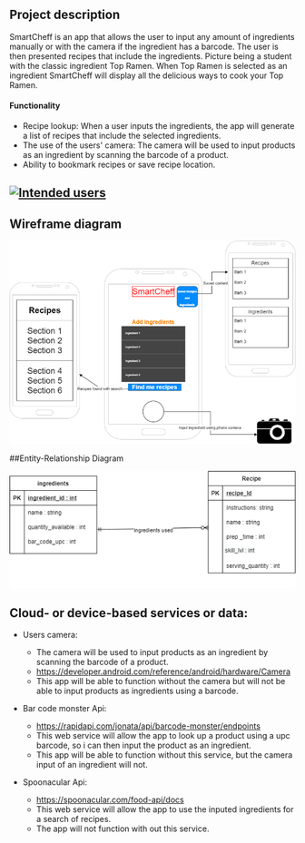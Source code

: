 ## Project description

SmartCheff is an app that allows the user to input any amount 
of ingredients manually or with the camera if the ingredient has a barcode. The user is then presented recipes that include the ingredients.
Picture being a student with the classic ingredient Top Ramen. When Top Ramen is selected as 
an ingredient SmartCheff will display all the delicious ways to cook your Top Ramen.

 #### Functionality
 * Recipe lookup: When a user inputs the ingredients, the app will generate a list of recipes that include the selected ingredients.
 * The use of the users' camera: The camera will be used to input products as an ingredient by scanning the barcode of a product.
 * Ability to bookmark recipes or save recipe location.

## [![Intended users]()](work/intendedusers.md)

## Wireframe diagram

[![SmartCheff wireframe diagram](img/wireframe.png)](pdf/wireframe.pdf)



##Entity-Relationship Diagram 

[![SmartCheff ERD diagram](img/ERD.png)](pdf/ERD.pdf)


 
## Cloud- or device-based services or data:
* Users camera: 
  * The camera will be used to input products as an ingredient by scanning the barcode of a product.
  * <https://developer.android.com/reference/android/hardware/Camera>
   * This app will be able to function without the camera but will not be able to input products as ingredients using a barcode.
   
* Bar code monster Api:
  * <https://rapidapi.com/jonata/api/barcode-monster/endpoints>
  * This web service will allow the app to look up a product using a upc barcode, so i can then input the product as an ingredient.
  * This app will be able to function without this service, but the camera input of an ingredient will not.
 
* Spoonacular Api:
  * <https://spoonacular.com/food-api/docs>
  * This web service will allow the app to use the inputed ingredients for a search of recipes.
  * The app will not function with out this service.



